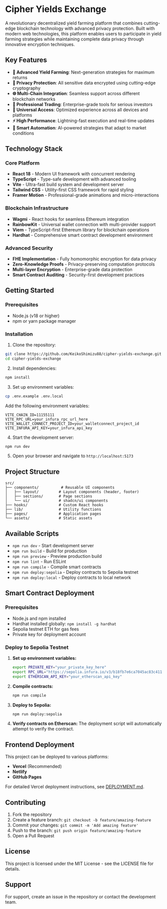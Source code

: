 # Cipher Yields Exchange

A revolutionary decentralized yield farming platform that combines cutting-edge blockchain technology with advanced privacy protection. Built with modern web technologies, this platform enables users to participate in yield farming strategies while maintaining complete data privacy through innovative encryption techniques.

## Key Features

- **🚀 Advanced Yield Farming**: Next-generation strategies for maximum returns
- **🔐 Privacy Protection**: All sensitive data encrypted using cutting-edge cryptography
- **🌐 Multi-Chain Integration**: Seamless support across different blockchain networks
- **💼 Professional Trading**: Enterprise-grade tools for serious investors
- **📱 Universal Access**: Optimized experience across all devices and platforms
- **⚡ High Performance**: Lightning-fast execution and real-time updates
- **🎯 Smart Automation**: AI-powered strategies that adapt to market conditions

## Technology Stack

### Core Platform
- **React 18** - Modern UI framework with concurrent rendering
- **TypeScript** - Type-safe development with advanced tooling
- **Vite** - Ultra-fast build system and development server
- **Tailwind CSS** - Utility-first CSS framework for rapid styling
- **Framer Motion** - Professional-grade animations and micro-interactions

### Blockchain Infrastructure
- **Wagmi** - React hooks for seamless Ethereum integration
- **RainbowKit** - Universal wallet connection with multi-provider support
- **Viem** - TypeScript-first Ethereum library for blockchain operations
- **Hardhat** - Comprehensive smart contract development environment

### Advanced Security
- **FHE Implementation** - Fully homomorphic encryption for data privacy
- **Zero-Knowledge Proofs** - Privacy-preserving computation protocols
- **Multi-layer Encryption** - Enterprise-grade data protection
- **Smart Contract Auditing** - Security-first development practices

## Getting Started

### Prerequisites

- Node.js (v18 or higher)
- npm or yarn package manager

### Installation

1. Clone the repository:
```bash
git clone https://github.com/KeikoShimizu88/cipher-yields-exchange.git
cd cipher-yields-exchange
```

2. Install dependencies:
```bash
npm install
```

3. Set up environment variables:
```bash
cp .env.example .env.local
```

Add the following environment variables:
```
VITE_CHAIN_ID=11155111
VITE_RPC_URL=your_infura_rpc_url_here
VITE_WALLET_CONNECT_PROJECT_ID=your_walletconnect_project_id
VITE_INFURA_API_KEY=your_infura_api_key
```

4. Start the development server:
```bash
npm run dev
```

5. Open your browser and navigate to `http://localhost:5173`

## Project Structure

```
src/
├── components/          # Reusable UI components
│   ├── layout/         # Layout components (header, footer)
│   ├── sections/       # Page sections
│   └── ui/             # shadcn/ui components
├── hooks/              # Custom React hooks
├── lib/                # Utility functions
├── pages/              # Application pages
└── assets/             # Static assets
```

## Available Scripts

- `npm run dev` - Start development server
- `npm run build` - Build for production
- `npm run preview` - Preview production build
- `npm run lint` - Run ESLint
- `npm run compile` - Compile smart contracts
- `npm run deploy:sepolia` - Deploy contracts to Sepolia testnet
- `npm run deploy:local` - Deploy contracts to local network

## Smart Contract Deployment

### Prerequisites
- Node.js and npm installed
- Hardhat installed globally: `npm install -g hardhat`
- Sepolia testnet ETH for gas fees
- Private key for deployment account

### Deploy to Sepolia Testnet

1. **Set up environment variables:**
   ```bash
   export PRIVATE_KEY="your_private_key_here"
   export RPC_URL="https://sepolia.infura.io/v3/b18fb7e6ca7045ac83c41157ab93f990"
   export ETHERSCAN_API_KEY="your_etherscan_api_key"
   ```

2. **Compile contracts:**
   ```bash
   npm run compile
   ```

3. **Deploy to Sepolia:**
   ```bash
   npm run deploy:sepolia
   ```

4. **Verify contracts on Etherscan:**
   The deployment script will automatically attempt to verify the contract.

## Frontend Deployment

This project can be deployed to various platforms:

- **Vercel** (Recommended)
- **Netlify**
- **GitHub Pages**

For detailed Vercel deployment instructions, see [DEPLOYMENT.md](./DEPLOYMENT.md).

## Contributing

1. Fork the repository
2. Create a feature branch: `git checkout -b feature/amazing-feature`
3. Commit your changes: `git commit -m 'Add amazing feature'`
4. Push to the branch: `git push origin feature/amazing-feature`
5. Open a Pull Request

## License

This project is licensed under the MIT License - see the LICENSE file for details.

## Support

For support, create an issue in the repository or contact the development team.